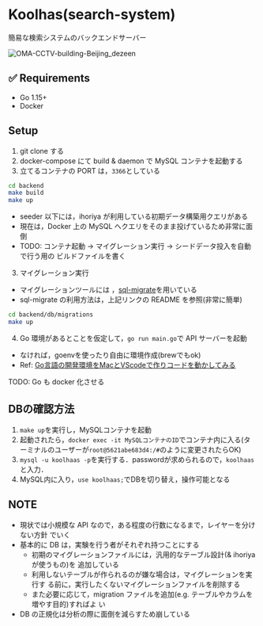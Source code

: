 # Koolhas(search-system)

簡易な検索システムのバックエンドサーバー

![OMA-CCTV-building-Beijing_dezeen](https://user-images.githubusercontent.com/38400669/75150699-51365b00-5748-11ea-8995-0997223fb6c5.jpg)

## ✅ Requirements

- Go 1.15+
- Docker

## Setup

1. git clone する
2. docker-compose にて build & daemon で MySQL コンテナを起動する
3. 立てるコンテナの PORT は，`3366`としている

```bash
cd backend
make build
make up
```

- seeder 以下には，ihoriya が利用している初期データ構築用クエリがある
- 現在は，Docker 上の MySQL へクエリをそのまま投げているため非常に面倒
- TODO: コンテナ起動 -> マイグレーション実行 -> シードデータ投入を自動で行う用の
  ビルドファイルを書く

3. マイグレーション実行

- マイグレーションツールには
  ，[sql-migrate](https://github.com/rubenv/sql-migrate)を用いている
- sql-migrate の利用方法は，上記リンクの README を参照(非常に簡単)

```bash
cd backend/db/migrations
make up
```

4. Go 環境があるとことを仮定して，`go run main.go`で API サーバーを起動

- なければ，goenvを使ったり自由に環境作成(brewでもok)
- Ref: [Go言語の開発環境をMacとVScodeで作りコードを動かしてみる](https://sagantaf.hatenablog.com/entry/2020/02/08/221720)

TODO: Go も docker 化させる

## DBの確認方法
1. `make up`を実行し，MySQLコンテナを起動
2. 起動されたら，`docker exec -it MySQLコンテナのID`でコンテナ内に入る(ターミナルのユーザーが`root@5621abe683d4:/#`のように変更されたらOK)
3. `mysql -u koolhaas -p`を実行する．passwordが求められるので，`koolhaas`と入力．
4. MySQL内に入り，`use koolhaas;`でDBを切り替え，操作可能となる

## NOTE

- 現状では小規模な API なので，ある程度の行数になるまで，レイヤーを分けない方針
  でいく
- 基本的に DB は，実験を行う者がそれぞれ持つことにする
  - 初期のマイグレーションファイルには，汎用的なテーブル設計(& ihoriya が使うもの)を
    追加している
  - 利用しないテーブルが作られるのが嫌な場合は，マイグレーションを実行す
    る前に，実行したくないマイグレーションファイルを削除する
  - また必要に応じて，migration ファイルを追加(e.g. テーブルやカラムを増やす目的)すればよ
    い
- DB の正規化は分析の際に面倒を減らすため崩している
